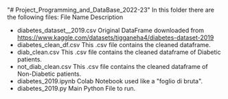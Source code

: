 "# Project_Programming_and_DataBase_2022-23" 
In this folder there are the following files:
  File Name                     Description
- diabetes_dataset__2019.csv    Original DataFrame downloaded from https://www.kaggle.com/datasets/tigganeha4/diabetes-dataset-2019
- diabetes_clean_df.csv         This .csv file contains the cleaned dataframe.
- diab_clean.csv                This .csv file contains the cleaned dataframe of Diabetic patients.
- not_diab_clean.csv            This .csv file contains the cleaned dataframe of Non-Diabetic patients.
- diabetes_2019.ipynb           Colab Notebook used like a "foglio di bruta".
- diabetes_2019.py              Main Python File to run.